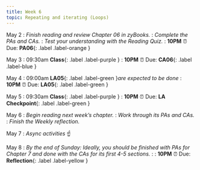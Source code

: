 ```yaml
---
title: Week 6
topic: Repeating and iterating (Loops)
---
```

May 2
: _Finish reading and review Chapter 06 in zyBooks._
: _Complete the PAs and CAs._
: _Test your understanding with the Reading Quiz._
   : **10PM** ⏰  Due: **PA06**{: .label .label-orange }

May 3
: 09:30am **Class**{: .label .label-purple }
   : **10PM** ⏰  Due: **CA06**{: .label .label-blue }

May 4
: 09:00am **LA05**{: .label .label-green }_are expected to be done_
   : **10PM** ⏰  Due: **LA05**{: .label .label-green }

May 5
: 09:30am **Class**{: .label .label-purple }
   : **10PM** ⏰  Due: **LA Checkpoint**{: .label .label-green }

May 6
: _Begin reading next week’s chapter._
: _Work through its PAs and CAs._
: _Finish the Weekly reflection._

May 7
: _Async activities_ ☝️ 

May 8
: _By the end of Sunday: Ideally, you should be finished with PAs for Chapter 7 and done with the CAs for its first 4-5 sections._
: [](#)
   : **10PM** ⏰  Due: **Reflection**{: .label .label-yellow }


